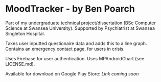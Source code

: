 # MoodTracker - by Ben Poarch

Part of my undergraduate technical project/dissertation
(BSc Computer Science at Swansea University).
Supported by Psychiatrist at Swansea Singleton Hospital.

Takes user inputted questionaire data and adds this to a line graph.
Contains an emergency contact page, for users in crisis.

Uses Firebase for user authentication.
Uses MPAndroidChart (see LICENSE.md).

Available for download on Google Play Store:
*Link coming soon*
